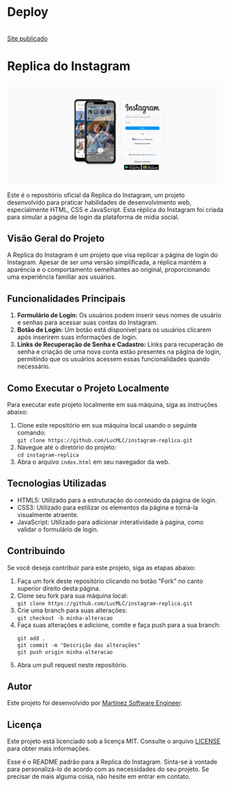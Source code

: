 <h1> Deploy</h1>
<br>
<a href="https://login-intagram.netlify.app/">Site publicado</a>
<h1>Replica do Instagram</h1>

<img src="./assets/Captura de tela 2024-02-12 154216.png" alt="Replica do Instagram Logo">

<p>Este é o repositório oficial da Replica do Instagram, um projeto desenvolvido para praticar habilidades de
desenvolvimento web, especialmente HTML, CSS e JavaScript. Esta réplica do Instagram foi criada para simular a
página de login da plataforma de mídia social.</p>

<h2>Visão Geral do Projeto</h2>

<p>A Replica do Instagram é um projeto que visa replicar a página de login do Instagram. Apesar de ser uma versão
simplificada, a réplica mantém a aparência e o comportamento semelhantes ao original, proporcionando uma
experiência familiar aos usuários.</p>

<h2>Funcionalidades Principais</h2>

<ol>
<li><strong>Formulário de Login:</strong> Os usuários podem inserir seus nomes de usuário e senhas para acessar
suas contas do Instagram.</li>
<li><strong>Botão de Login:</strong> Um botão está disponível para os usuários clicarem após inserirem suas
informações de login.</li>
<li><strong>Links de Recuperação de Senha e Cadastro:</strong> Links para recuperação de senha e criação de uma
nova conta estão presentes na página de login, permitindo que os usuários acessem essas funcionalidades
quando necessário.</li>
</ol>

<h2>Como Executar o Projeto Localmente</h2>

<p>Para executar este projeto localmente em sua máquina, siga as instruções abaixo:</p>

<ol>
<li>Clone este repositório em sua máquina local usando o seguinte comando:</li>
<code>git clone https://github.com/LucMLC/instagram-replica.git</code>
<li>Navegue até o diretório do projeto:</li>
<code>cd instagram-replica</code>
<li>Abra o arquivo <code>index.html</code> em seu navegador da web.</li>
</ol>

<h2>Tecnologias Utilizadas</h2>

<ul>
<li>HTML5: Utilizado para a estruturação do conteúdo da página de login.</li>
<li>CSS3: Utilizado para estilizar os elementos da página e torná-la visualmente atraente.</li>
<li>JavaScript: Utilizado para adicionar interatividade à página, como validar o formulário de login.</li>
</ul>

<h2>Contribuindo</h2>

<p>Se você deseja contribuir para este projeto, siga as etapas abaixo:</p>

<ol>
<li>Faça um fork deste repositório clicando no botão "Fork" no canto superior direito desta página.</li>
<li>Clone seu fork para sua máquina local:</li>
<code>git clone https://github.com/LucMLC/instagram-replica.git</code>
<li>Crie uma branch para suas alterações:</li>
<code>git checkout -b minha-alteracao</code>
<li>Faça suas alterações e adicione, comite e faça push para a sua branch:</li>
<pre>
<code>git add .
git commit -m "Descrição das alterações"
git push origin minha-alteracao</code>
</pre>
<li>Abra um pull request neste repositório.</li>
</ol>

<h2>Autor</h2>

<p>Este projeto foi desenvolvido por <a href="https://github.com/LucMLC">Martinez Software Engineer</a>.</p>

<h2>Licença</h2>

<p>Este projeto está licenciado sob a licença MIT. Consulte o arquivo <a href="LICENSE">LICENSE</a> para obter
mais informações.</p>

<p>Esse é o README padrão para a Replica do Instagram. Sinta-se à vontade para personalizá-lo de acordo com as
necessidades do seu projeto. Se precisar de mais alguma coisa, não hesite em entrar em contato.</p>



